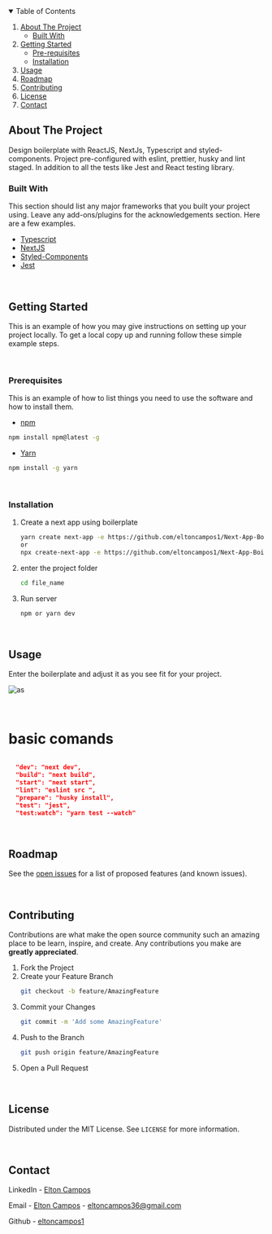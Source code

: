 <!-- TABLE OF CONTENTS -->
<details open="open">
  <summary>Table of Contents</summary>
  <ol>
    <li>
      <a href="#about-the-project">About The Project</a>
      <ul>
        <li><a href="#built-with">Built With</a></li>
      </ul>
    </li>
    <li>
      <a href="#getting-started">Getting Started</a>
      <ul>
        <li><a href="#prerequisites">Pre-requisites</a></li>
        <li><a href="#installation">Installation</a></li>
      </ul>
    </li>
    <li><a href="#usage">Usage</a></li>
    <li><a href="#roadmap">Roadmap</a></li>
    <li><a href="#contributing">Contributing</a></li>
    <li><a href="#license">License</a></li>
    <li><a href="#contact">Contact</a></li>
  </ol>
</details>

## About The Project


Design boilerplate with ReactJS, NextJs, Typescript and styled-components.
Project pre-configured with eslint, prettier, husky and lint staged. In addition to all the tests like Jest and React testing library.


### Built With

This section should list any major frameworks that you built your project using. Leave any add-ons/plugins for the acknowledgements section. Here are a few examples.

- [Typescript](https://www.typescriptlang.org)
- [NextJS](https://nextjs.org)
- [Styled-Components](https://styled-components.com)
- [Jest](https://jestjs.io)


<br/>



<!-- GETTING STARTED -->

## Getting Started

This is an example of how you may give instructions on setting up your project locally.
To get a local copy up and running follow these simple example steps.

<br/>


### Prerequisites

This is an example of how to list things you need to use the software and how to install them.

- [npm](https://www.npmjs.com)

```sh
npm install npm@latest -g
```

- [Yarn](https://classic.yarnpkg.com/en/docs/install/#windows-stable)

```sh
npm install -g yarn
```

<br/>


### Installation

1. Create a next app using boilerplate

   ```sh
   yarn create next-app -e https://github.com/eltoncampos1/Next-App-Boilerplate
   or
   npx create-next-app -e https://github.com/eltoncampos1/Next-App-Boilerplate


   ```

2. enter the project folder
   ```sh
   cd file_name
   ```

3. Run server
   ```sh
   npm or yarn dev
   ```

<br/>


## Usage

Enter the boilerplate and adjust it as you see fit for your project.

![as](https://user-images.githubusercontent.com/56568406/110221811-04ce4100-7ead-11eb-85ae-c0734672226e.PNG)


<br/>


# basic comands

```json

  "dev": "next dev",
  "build": "next build",
  "start": "next start",
  "lint": "eslint src ",
  "prepare": "husky install",
  "test": "jest",
  "test:watch": "yarn test --watch"

```


<br/>


<!-- ROADMAP -->

## Roadmap

See the [open issues](https://github.com/eltoncampos1/Next-App-Boilerplate/issues) for a list of proposed features (and known issues).

<br/>



<!-- CONTRIBUTING -->

## Contributing

Contributions are what make the open source community such an amazing place to be learn, inspire, and create. Any contributions you make are **greatly appreciated**.

1. Fork the Project
2. Create your Feature Branch
   ```sh
   git checkout -b feature/AmazingFeature
   ```
3. Commit your Changes
   ```sh
   git commit -m 'Add some AmazingFeature'
   ```
4. Push to the Branch
   ```sh
   git push origin feature/AmazingFeature
   ```
5. Open a Pull Request

<br/>


<!-- LICENSE -->
## License

Distributed under the MIT License. See `LICENSE` for more information.

<br/>

## Contact




LinkedIn - [Elton Campos](https://www.linkedin.com/in/elton-campos-074015164/)


Email - [Elton Campos](eltoncampos36@gmail.com) - eltoncampos36@gmail.com


Github - [eltoncampos1](https://github.com/eltoncampos1)
